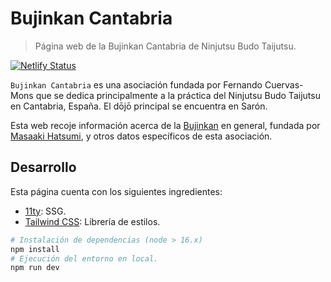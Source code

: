 # Bujinkan Cantabria

> Página web de la Bujinkan Cantabria de Ninjutsu Budo Taijutsu.

[![Netlify Status](https://api.netlify.com/api/v1/badges/49179ca0-00bb-4feb-abe8-51fdf843c9f7/deploy-status)](https://app.netlify.com/sites/bujinkancantabria/deploys)

`Bujinkan Cantabria` es una asociación fundada por Fernando Cuervas-Mons que se dedica principalmente a la práctica del Ninjutsu Budo Taijutsu en Cantabria, España. El dōjō principal se encuentra en Sarón.

Esta web recoje información acerca de la [Bujinkan](https://es.wikipedia.org/wiki/Bujinkan) en general, fundada por [Masaaki Hatsumi](https://es.wikipedia.org/wiki/Masaaki_Hatsumi), y otros datos específicos de esta asociación.

## Desarrollo

Esta página cuenta con los siguientes ingredientes:

- [11ty](https://www.11ty.dev/): SSG.
- [Tailwind CSS](https://tailwindcss.com/): Librería de estilos.

```bash
# Instalación de dependencias (node > 16.x)
npm install
# Ejecución del entorno en local.
npm run dev
```
